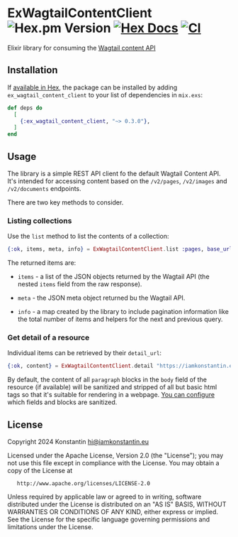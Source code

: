 # ExWagtailContentClient ![Hex.pm Version](https://img.shields.io/hexpm/v/ex_wagtail_content_client) [![Hex Docs](https://img.shields.io/badge/docs-hexpm-blue.svg)](https://hexdocs.pm/ex_wagtail_content_client/) [![CI](https://github.com/kkostov/ex_wagtail_content_client/actions/workflows/ci.yml/badge.svg)](https://github.com/kkostov/ex_wagtail_content_client/actions/workflows/ci.yml)

Elixir library for consuming the [Wagtail content API](https://docs.wagtail.org/en/stable/advanced_topics/api/v2/usage.html)

## Installation

If [available in Hex](https://hex.pm/docs/publish), the package can be installed
by adding `ex_wagtail_content_client` to your list of dependencies in `mix.exs`:

```elixir
def deps do
  [
    {:ex_wagtail_content_client, "~> 0.3.0"},
  ]
end
```

## Usage

The library is a simple REST API client fo the default Wagtail Content API. It's intended for accessing content based on the `/v2/pages`, `/v2/images` and `/v2/documents` endpoints.

There are two key methods to consider.

### Listing collections

Use the `list` method to list the contents of a collection:

```elixir
{:ok, items, meta, info} = ExWagtailContentClient.list :pages, base_url: "https://iamkonstantin.eu"
```

The returned items are:

- `items` - a list of the JSON objects returned by the Wagtail API (the nested `items` field from the raw response).

- `meta` - the JSON meta object returned bu the Wagtail API.

- `info` - a map created by the library to include pagination information like the total number of items and helpers for the next and previous query.

### Get detail of a resource

Individual items can be retrieved by their `detail_url`:

```elixir
{:ok, content} = ExWagtailContentClient.detail "https://iamkonstantin.eu/api/v2/pages/45/"
```

By default, the content of all `paragraph` blocks in the `body` field of the resource (if available) will be sanitized and stripped of all but basic html tags so that it's suitable for rendering in a webpage. [You can configure](https://hexdocs.pm/ex_wagtail_content_client/ExWagtailContentClient.html#detail/2) which fields and blocks are sanitized.

## License

Copyright 2024 Konstantin hi@iamkonstantin.eu

Licensed under the Apache License, Version 2.0 (the "License");
you may not use this file except in compliance with the License.
You may obtain a copy of the License at

       http://www.apache.org/licenses/LICENSE-2.0

Unless required by applicable law or agreed to in writing, software
distributed under the License is distributed on an "AS IS" BASIS,
WITHOUT WARRANTIES OR CONDITIONS OF ANY KIND, either express or implied.
See the License for the specific language governing permissions and
limitations under the License.
